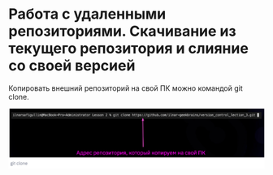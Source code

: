 # Работа с удаленными репозиториями. Скачивание из текущего репозитория и слияние со своей версией

Копировать внешний репозиторий на свой ПК можно командой git clone.

![Пример команды gitclone](gitclone.png)